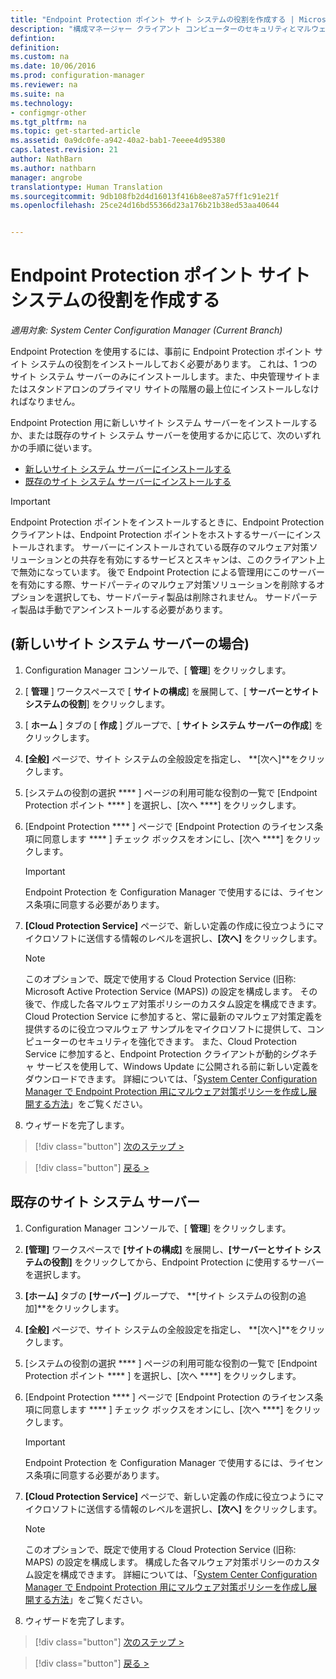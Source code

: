 ```yaml
---
title: "Endpoint Protection ポイント サイト システムの役割を作成する | Microsoft Docs"
description: "構成マネージャー クライアント コンピューターのセキュリティとマルウェアを管理するように Endpoint Protection を構成する方法について説明します。"
defintion: 
definition: 
ms.custom: na
ms.date: 10/06/2016
ms.prod: configuration-manager
ms.reviewer: na
ms.suite: na
ms.technology:
- configmgr-other
ms.tgt_pltfrm: na
ms.topic: get-started-article
ms.assetid: 0a9dc0fe-a942-40a2-bab1-7eeee4d95380
caps.latest.revision: 21
author: NathBarn
ms.author: nathbarn
manager: angrobe
translationtype: Human Translation
ms.sourcegitcommit: 9db108fb2d4d16013f416b8ee87a57ff1c91e21f
ms.openlocfilehash: 25ce24d16bd55366d23a176b21b38ed53aa40644


---
```

# <a name="create-an-endpoint-protection-point-site-system-role"></a>Endpoint Protection ポイント サイト システムの役割を作成する

*適用対象: System Center Configuration Manager (Current Branch)*

 Endpoint Protection を使用するには、事前に Endpoint Protection ポイント サイト システムの役割をインストールしておく必要があります。 これは、1 つのサイト システム サーバーのみにインストールします。また、中央管理サイトまたはスタンドアロンのプライマリ サイトの階層の最上位にインストールしなければなりません。

 Endpoint Protection 用に新しいサイト システム サーバーをインストールするか、または既存のサイト システム サーバーを使用するかに応じて、次のいずれかの手順に従います。
 - [新しいサイト システム サーバーにインストールする](#new-site-system-server)
 - [既存のサイト システム サーバーにインストールする](#existing-site-system-server)

> [!IMPORTANT]
>  Endpoint Protection ポイントをインストールするときに、Endpoint Protection クライアントは、Endpoint Protection ポイントをホストするサーバーにインストールされます。 サーバーにインストールされている既存のマルウェア対策ソリューションとの共存を有効にするサービスとスキャンは、このクライアント上で無効になっています。 後で Endpoint Protection による管理用にこのサーバーを有効にする際、サードパーティのマルウェア対策ソリューションを削除するオプションを選択しても、サードパーティ製品は削除されません。 サードパーティ製品は手動でアンインストールする必要があります。

## <a name="new-site-system-server"></a>(新しいサイト システム サーバーの場合)

1.  Configuration Manager コンソールで、[ **管理**] をクリックします。

2.  [ **管理** ] ワークスペースで [ **サイトの構成**] を展開して、[ **サーバーとサイト システムの役割**] をクリックします。

3.  [ **ホーム** ] タブの [ **作成** ] グループで、[ **サイト システム サーバーの作成**] をクリックします。

4.  **[全般]** ページで、サイト システムの全般設定を指定し、 **[次へ]**をクリックします。

5.  [システムの役割の選択 **** ] ページの利用可能な役割の一覧で [Endpoint Protection ポイント **** ] を選択し、[次へ ****] をクリックします。

6.  [Endpoint Protection **** ] ページで [Endpoint Protection のライセンス条項に同意します **** ] チェック ボックスをオンにし、[次へ ****] をクリックします。

    > [!IMPORTANT]
    >  Endpoint Protection を Configuration Manager で使用するには、ライセンス条項に同意する必要があります。

7.  **[Cloud Protection Service]** ページで、新しい定義の作成に役立つようにマイクロソフトに送信する情報のレベルを選択し、**[次へ]** をクリックします。

    > [!NOTE]
    >  このオプションで、既定で使用する Cloud Protection Service (旧称: Microsoft Active Protection Service (MAPS)) の設定を構成します。 その後で、作成した各マルウェア対策ポリシーのカスタム設定を構成できます。 Cloud Protection Service に参加すると、常に最新のマルウェア対策定義を提供するのに役立つマルウェア サンプルをマイクロソフトに提供して、コンピューターのセキュリティを強化できます。 また、Cloud Protection Service に参加すると、Endpoint Protection クライアントが動的シグネチャ サービスを使用して、Windows Update に公開される前に新しい定義をダウンロードできます。 詳細については、「[System Center Configuration Manager で Endpoint Protection 用にマルウェア対策ポリシーを作成し展開する方法](endpoint-antimalware-policies.md)」をご覧ください。

8.  ウィザードを完了します。

> [!div class="button"]
[次のステップ >](endpoint-configure-alerts.md)

> [!div class="button"]
[戻る >](endpoint-protection-configure.md)

## <a name="existing-site-system-server"></a>既存のサイト システム サーバー

1.  Configuration Manager コンソールで、[ **管理**] をクリックします。

2.  **[管理]** ワークスペースで **[サイトの構成]** を展開し、**[サーバーとサイト システムの役割]** をクリックしてから、Endpoint Protection に使用するサーバーを選択します。

3.  **[ホーム]** タブの **[サーバー]** グループで、 **[サイト システムの役割の追加]**をクリックします。

4.  **[全般]** ページで、サイト システムの全般設定を指定し、 **[次へ]**をクリックします。

5.  [システムの役割の選択 **** ] ページの利用可能な役割の一覧で [Endpoint Protection ポイント **** ] を選択し、[次へ ****] をクリックします。

6.  [Endpoint Protection **** ] ページで [Endpoint Protection のライセンス条項に同意します **** ] チェック ボックスをオンにし、[次へ ****] をクリックします。

    > [!IMPORTANT]
    >  Endpoint Protection を Configuration Manager で使用するには、ライセンス条項に同意する必要があります。

7.  **[Cloud Protection Service]** ページで、新しい定義の作成に役立つようにマイクロソフトに送信する情報のレベルを選択し、**[次へ]** をクリックします。

    > [!NOTE]
    >  このオプションで、既定で使用する Cloud Protection Service (旧称: MAPS) の設定を構成します。 構成した各マルウェア対策ポリシーのカスタム設定を構成できます。 詳細については、「[System Center Configuration Manager で Endpoint Protection 用にマルウェア対策ポリシーを作成し展開する方法](endpoint-antimalware-policies.md)」をご覧ください。

8.  ウィザードを完了します。

> [!div class="button"]
[次のステップ >](endpoint-configure-alerts.md)

> [!div class="button"]
[戻る >](endpoint-protection-configure.md)



<!--HONumber=Jan17_HO4-->



